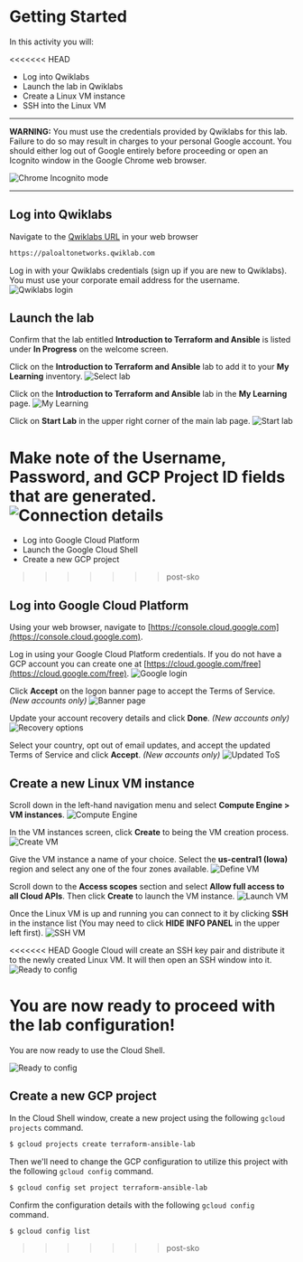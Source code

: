 # Getting Started

In this activity you will:

<<<<<<< HEAD
* Log into Qwiklabs
* Launch the lab in Qwiklabs
* Create a Linux VM instance
* SSH into the Linux VM

---
**WARNING:** You must use the credentials provided by Qwiklabs for this lab.  Failure to do so may result in charges to your personal Google account.  You should either log out of Google entirely before proceeding or open an Icognito window in the Google Chrome web browser.

![Chrome Incognito mode](img/incognito.png)

---

## Log into Qwiklabs

Navigate to the [Qwiklabs URL](https://paloaltonetworks.qwiklab.com) in your web browser

```html
https://paloaltonetworks.qwiklab.com
```

Log in with your Qwiklabs credentials (sign up if you are new to Qwiklabs).  You must use your corporate email address for the username.
![Qwiklabs login](img/qwiklabs-login.png)

## Launch the lab

Confirm that the lab entitled __Introduction to Terraform and Ansible__ is listed under __In Progress__ on the welcome screen.

Click on the __Introduction to Terraform and Ansible__ lab to add it to your __My Learning__ inventory.
![Select lab](img/welcome.png)

Click on the __Introduction to Terraform and Ansible__ lab in the __My Learning__ page.
![My Learning](img/my-learning.png)

Click on __Start Lab__ in the upper right corner of the main lab page.
![Start lab](img/start-lab.png)

Make note of the __Username__, __Password__, and __GCP Project ID__ fields that are generated.
![Connection details](img/connection-details.png)
=======
* Log into Google Cloud Platform
* Launch the Google Cloud Shell
* Create a new GCP project
>>>>>>> post-sko

## Log into Google Cloud Platform

Using your web browser, navigate to [https://console.cloud.google.com](https://console.cloud.google.com).

Log in using your Google Cloud Platform credentials.  If you do not have a GCP account you can create one at [https://cloud.google.com/free](https://cloud.google.com/free).
![Google login](img/gcp-login.png)

Click __Accept__ on the logon banner page to accept the Terms of Service. *(New accounts only)*
![Banner page](img/banner-page.png)

Update your account recovery details and click __Done__. *(New accounts only)*
![Recovery options](img/recovery.png)

Select your country, opt out of email updates, and accept the updated Terms of Service and click __Accept__. *(New accounts only)*
![Updated ToS](img/updated-tos.png)

## Create a new Linux VM instance

Scroll down in the left-hand navigation menu and select **Compute Engine > VM instances**.
![Compute Engine](img/compute-eng.png)

In the VM instances screen, click **Create** to being the VM creation process.
![Create VM](img/create-vm.png)

Give the VM instance a name of your choice.  Select the **us-central1 (Iowa)** region and select any one of the four zones available.
![Define VM](img/define-vm.png)

Scroll down to the **Access scopes** section and select **Allow full access to all Cloud APIs**.  Then click **Create** to launch the VM instance.
![Launch VM](img/launch-vm.png)

Once the Linux VM is up and running you can connect to it by clicking **SSH** in the instance list (You may need to click **HIDE INFO PANEL** in the upper left first).
![SSH VM](img/ssh-vm.png)

<<<<<<< HEAD
Google Cloud will create an SSH key pair and distribute it to the newly created Linux VM. It will then open an SSH window into it.
![Ready to config](img/vm-ready.png)

You are now ready to proceed with the lab configuration!
=======
You are now ready to use the Cloud Shell.

![Ready to config](img/ready-to-config.png)

## Create a new GCP project

In the Cloud Shell window, create a new project using the following `gcloud projects` command.

```bash
$ gcloud projects create terraform-ansible-lab
```

Then we'll need to change the GCP configuration to utilize this project with the following `gcloud config` command.

```bash
$ gcloud config set project terraform-ansible-lab
```

Confirm the configuration details with the following `gcloud config` command.

```bash
$ gcloud config list
```
>>>>>>> post-sko
